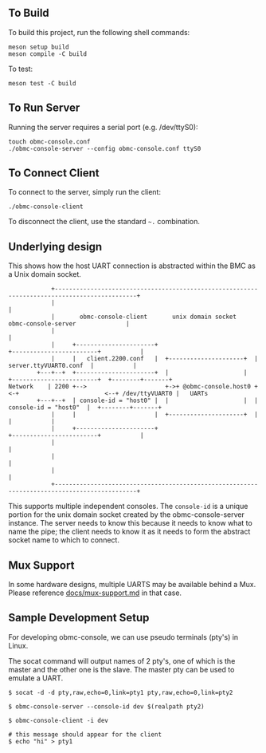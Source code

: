 ## To Build

To build this project, run the following shell commands:

    meson setup build
    meson compile -C build

To test:

    meson test -C build

## To Run Server

Running the server requires a serial port (e.g. /dev/ttyS0):

    touch obmc-console.conf
    ./obmc-console-server --config obmc-console.conf ttyS0

## To Connect Client

To connect to the server, simply run the client:

    ./obmc-console-client

To disconnect the client, use the standard `~.` combination.

## Underlying design

This shows how the host UART connection is abstracted within the BMC as a Unix
domain socket.

                +---------------------------------------------------------------------------------------------+
                |                                                                                             |
                |       obmc-console-client       unix domain socket         obmc-console-server              |
                |                                                                                             |
                |     +----------------------+                           +------------------------+           |
                |     |   client.2200.conf   |  +---------------------+  | server.ttyVUART0.conf  |           |
            +---+--+  +----------------------+  |                     |  +------------------------+  +--------+-------+
    Network    | 2200 +-->                      +->+ @obmc-console.host0 +<-+                        <--+ /dev/ttyVUART0 |   UARTs
            +---+--+  | console-id = "host0" |  |                     |  |  console-id = "host0"  |  +--------+-------+
                |     |                      |  +---------------------+  |                        |           |
                |     +----------------------+                           +------------------------+           |
                |                                                                                             |
                |                                                                                             |
                |                                                                                             |
                +---------------------------------------------------------------------------------------------+

This supports multiple independent consoles. The `console-id` is a unique
portion for the unix domain socket created by the obmc-console-server instance.
The server needs to know this because it needs to know what to name the pipe;
the client needs to know it as it needs to form the abstract socket name to
which to connect.

## Mux Support

In some hardware designs, multiple UARTS may be available behind a Mux. Please
reference
[docs/mux-support.md](https://github.com/openbmc/obmc-console/blob/master/docs/mux-support.md)
in that case.

## Sample Development Setup

For developing obmc-console, we can use pseudo terminals (pty's) in Linux.

The socat command will output names of 2 pty's, one of which is the master and
the other one is the slave. The master pty can be used to emulate a UART.

    $ socat -d -d pty,raw,echo=0,link=pty1 pty,raw,echo=0,link=pty2

    $ obmc-console-server --console-id dev $(realpath pty2)

    $ obmc-console-client -i dev

    # this message should appear for the client
    $ echo "hi" > pty1
